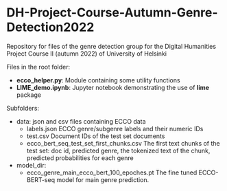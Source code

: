 # DH-Project-Course-Autumn-Genre-Detection2022
Repository for files of the genre detection group for the Digital Humanities Project Course II (autumn 2022) of University of Helsinki

Files in the root folder:

- **ecco_helper.py**: Module containing some utility functions
- **LIME_demo.ipynb**: Jupyter notebook demonstrating the use of **lime** package

Subfolders:
- data: json and csv files containing ECCO data
  - labels.json                               ECCO genre/subgenre labels and their numeric IDs
  - test.csv                                  Document IDs of the test set documents
  - ecco_bert_seq_test_set_first_chunks.csv   The first text chunks of the test set: doc id, predicted genre, the tokenized text of the chunk, predicted probabilities for each genre  
- model_dir:
  - ecco_genre_main_ecco_bert_100_epoches.pt  The fine tuned ECCO-BERT-seq model for main genre prediction.  
